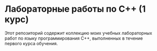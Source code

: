 # Лабораторные работы по C++ (1 курс)

Этот репозиторий содержит коллекцию моих учебных лабораторных работ по языку программирования C++, выполненных в течение первого курса обучения.
